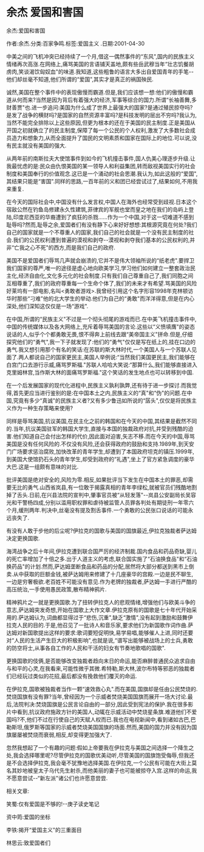 # 余杰  爱国和害国    
    
余杰:爱国和害国    
作者:余杰.分类:百家争鸣.标签:爱国主义 .日期:2001-04-30    
中美之间的飞机冲突已经持续了一个月,借这一偶然事件的“东风",国内的民族主义情绪再次高涨.在网络上,痛骂美国的言语铺天盖地,颇有些岳武穆当年“壮志饥餐胡虏肉,笑谈渴饮匈奴血"的味道.我知道,这些粗鲁的语言大多出自爱国青年的手笔--他们却丝毫不知道,他们所谓的“爱国",其实才是真正的祸国殃民.    
诚然,美国在整个事件中的表现傲慢而霸道.但是,我们应该想一想:他们的傲慢和霸道从何而来?当然是因为背后有着强大的经济,军事等综合的国力.所谓“长袖善舞,多财善贾"也.进一步追问:美国为什么成了世界上最强大的国家?是通过殖民掠夺吗?是发了战争的横财吗?是国家的自然资源丰富吗?是科技发明的层出不穷吗?我认为,当然不能完全排除以上这些原因,但更为根本的还在于美国的民主制度.正是美国从开国之初就确立了的民主制度,保障了每一个公民的个人权利,激发了大多数社会成员造力和想象力,从而全面提升了国民的文明素质和国家在国际上的地位.可以说,没有民主就没有美国的强大.    
从两年前的南斯拉夫大使馆事件到如今的飞机撞击事件,国人仇美心理逐步升级.让我最忧虑的是:民众由仇恨美国的某一领导人和利益集团,转而敌视美国实行的社会制度和美国奉行的价值观念.这已是一个涌动的社会思潮.我认为,如此这般的“爱国",其结果只能是“害国".同样的思路,一百年前的义和团已经尝试过了,结果如何,不用我来重复.    
在今天的国际社会中,中国没有什么发言权,中国人在海外也经常受到歧视.日本这个宿敌公然在钓鱼岛修建永久性建筑,菲律宾的军舰也堂而皇之地在我们的岛屿上登陆,印度尼西亚的华裔遭到了疯狂的杀戮......作为一个中国,对于这一切难道不感到耻辱吗?然而,耻辱之余,爱国者们有没有静下心来好好想想:其根源究竟在何处?我们自己的国家就是一个不尊重人的国家,我们自己的社会就是一个没有民主制度的社会.我们的公民权利遭到普遍的漠视和剥夺--漠视和剥夺我们基本的公民权利的,并非“亡我之心不死"的西方,而是我们自己的政府.    
美国不是爱国者们辱骂几声就会崩溃的,它并不是伟大领袖所说的“纸老虎".要捍卫我们国家的尊严,唯一的途径是虚心地向欧美学习,学习他们如何建立一整套政治民主化,经济自由化,文化多元化的社会制度.只有我们自己尊重自己了,我们同胞之间互相尊重了,我们的政府尊重每一个生命个体了,我们的未来才有希望.骂美国的风险好莱坞有一部电影,名叫<勇敢者游戏>.我曾经引用这个名字形容1998年克林顿访华时那些“刁难"他的北大学生的举动.他们为自己的“勇敢"而洋洋得意,但是在内心深处,他们深知这仅仅是一场“游戏".    
在中国,所谓的“民族主义"不过是一个彻头彻尾的游戏而已.在中美飞机撞击事件中,中国的传统媒体以及各大网络上,充斥着辱骂美国的言论.这些以“义愤填膺"的姿态说话的人,似乎个个都勇敢无畏,恨不得奔上前线去跟“美帝国主义"拼命.但是,仔细探究他们的“勇气",我一下子就发现了:他们的“勇气"仅仅是写在纸上的,挂在口边的勇气.我又想引用那个有名的笑话:在苏联的斯大林时代,一个美国人与一个苏联人见面了.两人都说自己的国家更民主,美国人举例说:“当然我们美国更民主,我们能够在白宫门口去游行示威,痛骂罗斯福."苏联人哈哈大笑说:“那算什么,我们能够直接进入克里姆林宫,当作斯大林的面痛骂罗斯福."这个笑话的发生地点也可以转移到中国.    
在一个后发展国家的现代化进程中,民族主义孰利孰弊,还有待于进一步探讨.而我觉得,首先更应当进行鉴别的是:在中国本土之内,民族主义的“真"和“伪"的问题.在中国,究竟有多少“真诚"的民族主义者?又有多少鲁迅如所说的“孱头",仅仅是将民族主义作为一种生存策略来使用?    
同样是辱骂美国,抗议美国,在民主化之前的韩国和在今天的中国,其结果是截然不同的.当年,抗议美国驻军的韩国大学生,直接与本国的独裁政府对抗,并受到残酷的迫害.他们知道自己会付出怎样的代价,因此面对迫害,矢志不移.而在今天的中国,辱骂美国是没有任何风险的.不仅没有风险,还会获得政府的鼓励和支持.1989年,到天安门广场要求惩治腐败,加快改革的青年学生,却遭到了本国政府坦克的镇压.1999年,到美国大使馆扔石头的青年学生,却受到政府的“礼遇",坐上了官方紧急调度的豪华大巴.这是一组颇有意味的对比.    
批评美国是绝对安全的,风险为零.相反,如果批评当下发生在中国本土的罪恶,却需要无比的勇气.山西省岚县,有一位敢于揭露真相的青年李绿松,就被官员们残酷地割掉了舌头.日前,在兴县法院的宣判中,肇事官员被“从轻发落"--岚县公安副局长吴容光和干警杨四成,分别以滥用职权罪和虐待被监管人员罪各判处有期徒刑一年零六个月,缓刑两年.判决中,丝毫没有提及割舌事件.一个勇敢的公民张口说话的可能永远丧失了.    
有没有人敢于步他的后尘呢?伊拉克的国歌与美国的国旗最近,伊拉克独裁者萨达姆决定更换国歌.    
海湾战争之后十年间,伊拉克遭到联合国严厉的经济制裁.国内食品和药品奇缺,婴儿的死亡率增加了十倍之多.出于人道主义的考虑,联合国实施了“石油换食品"和“石油换药品"的计划.然而,萨达姆垄断食品和药品的分配,居然将大部分都送到黑市上倒卖.从中获取的巨额金钱,被萨达姆用来修建了十几座豪华的宫殿.一边是民不聊生,一边是穷奢极欲.老百姓不可能没有意见.作为老牌的独裁者,萨达姆一手进行严酷的高压统治,一手使用愚民政策,散布精神鸦片.    
精神鸦片之一就是更换国歌.为了扭转伊拉克人的悲观情绪,增强他们与欧美斗争的意志,萨达姆突发奇想,开始在国歌上大作文章.伊拉克原有的国歌是七十年代开始采用的.萨达姆认为,词曲都显得过于“悲伤,沉重",缺乏“激情",没有起到激励和鼓舞伊拉克人民的目的.于是,他召见了一批诗人和音乐家,要求他们为新国歌作词作曲.萨达姆对新国歌提出这样的要求:歌词要短促明快,易学易唱,能够催人上进,同时还要对“人民的生活产生巨大的积极影响",也就是说,“谱写出能够被战场上的士兵,勇敢的防空将士,从事各自工作的人民和干活的妇女有节奏地歌唱的国歌".    
更换国歌的伎俩,是否能够改变独裁者趋向末日的命运,能否麻醉普通民众追求自由与和平的心灵,在我看来,可能性微乎其微.希特勒,斯大林,波尔布特等邪恶的独裁者们已经玩过类似的花招,最后都没有挽救他们覆灭的命运.    
在伊拉克,国歌被独裁者当作一颗“速效救心丸".而在美国,国旗却是任由公民焚烧的.焚烧国旗有没有罪?当年,曾经因为一个示威者焚烧美国国旗而展开一场大讨论.最后,法院判决:焚烧国旗是公民言论自由的一部分,因此受到宪法的保护.我在很多影片中看到,抗议政府施政方针的美国人,动辄在示威活动中焚烧星条旗.难道他们不爱国吗?不,他们不过在行使自己的天赋人权而已.我也在电视新闻中,看到诸如古巴,巴勒斯坦,俄罗斯等国家的示威者焚烧美国国旗的场面.然而,美国的国力并没有因为国旗屡屡被焚烧而衰弱,相反,却变得更加强大了.    
忽然我想起了一个有趣的问题:假如上帝要我在伊拉克与美国之间选择一个降生之处,我会选择哪里呢?尽管伊拉克的国歌优美动听,尽管美国的国旗饱受侮辱,但我还是不会选择伊拉克,我会毫不犹豫地选择美国.在伊拉克,一个公民有可能在大街上莫名其妙地被皇太子乌代先生射杀,而他美丽的妻子也可能被掠夺入宫.这样的命运,我不愿意尝试--“新左派"诸公们也许愿意尝尝.    
    
相关文章:    
笑蜀:仅有爱国是不够的!--庚子读史笔记    
资中筠:爱国的坐标    
李铁:揭开“爱国主义"的三重面目    
林思云:致爱国者们